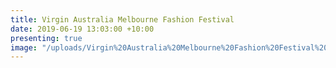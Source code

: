```yaml
---
title: Virgin Australia Melbourne Fashion Festival
date: 2019-06-19 13:03:00 +10:00
presenting: true
image: "/uploads/Virgin%20Australia%20Melbourne%20Fashion%20Festival%20Logo-395a1a.png"
---
```


